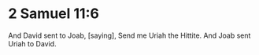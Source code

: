 # 2 Samuel 11:6

And David sent to Joab, [saying], Send me Uriah the Hittite. And Joab sent Uriah to David.